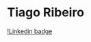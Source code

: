 # Tiago Ribeiro

[!Linkedin badge](https://img.shields.io/badge/-Tiago%20Ribeiro-ff9000?style=flat&logo=Linkedin&logoColor=ff9000&labelColor=black&link=https://www.linkedin.com/in/tiago-ribeiro-nfs1)

<!--

### Hi there 👋


**Tiagoribeironfs1/tiagoribeironfs1** is a ✨ _special_ ✨ repository because its `README.md` (this file) appears on your GitHub profile.

Here are some ideas to get you started:

- 🔭 I’m currently working on ...
- 🌱 I’m currently learning ...
- 👯 I’m looking to collaborate on ...
- 🤔 I’m looking for help with ...
- 💬 Ask me about ...
- 📫 How to reach me: ...
- 😄 Pronouns: ...
- ⚡ Fun fact: ...
-->
